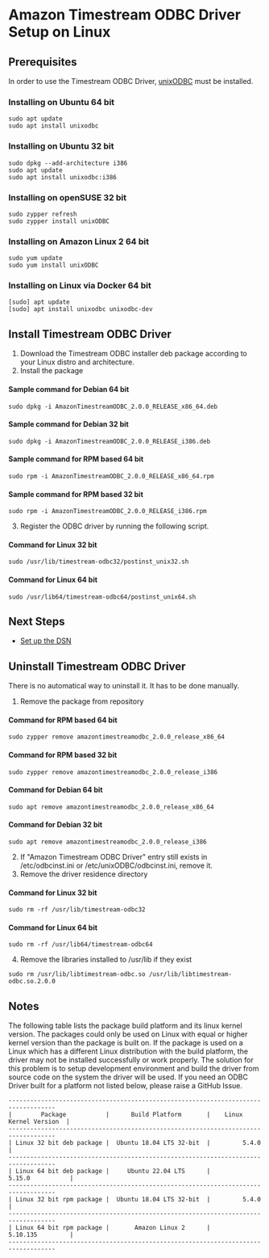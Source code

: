 # Amazon Timestream ODBC Driver Setup on Linux 

## Prerequisites
In order to use the Timestream ODBC Driver, [unixODBC](http://www.unixodbc.org/) must be installed.

### Installing on Ubuntu 64 bit

```
sudo apt update
sudo apt install unixodbc
```

### Installing on Ubuntu 32 bit

```
sudo dpkg --add-architecture i386
sudo apt update
sudo apt install unixodbc:i386
```

### Installing on openSUSE 32 bit
```
sudo zypper refresh
sudo zypper install unixODBC
```

### Installing on Amazon Linux 2 64 bit

```
sudo yum update
sudo yum install unixODBC
```

### Installing on Linux via Docker 64 bit

```
[sudo] apt update
[sudo] apt install unixodbc unixodbc-dev
```

## Install Timestream ODBC Driver
1. Download the Timestream ODBC installer deb package according to your Linux distro and architecture.
2. Install the package

#### Sample command for Debian 64 bit 
```
sudo dpkg -i AmazonTimestreamODBC_2.0.0_RELEASE_x86_64.deb
```

#### Sample command for Debian 32 bit 
```
sudo dpkg -i AmazonTimestreamODBC_2.0.0_RELEASE_i386.deb
```

#### Sample command for RPM based 64 bit
```
sudo rpm -i AmazonTimestreamODBC_2.0.0_RELEASE_x86_64.rpm
```

#### Sample command for RPM based 32 bit
```
sudo rpm -i AmazonTimestreamODBC_2.0.0_RELEASE_i386.rpm
```

3. Register the ODBC driver by running the following script.
#### Command for Linux 32 bit
```
sudo /usr/lib/timestream-odbc32/postinst_unix32.sh
```

#### Command for Linux 64 bit
```
sudo /usr/lib64/timestream-odbc64/postinst_unix64.sh
```

## Next Steps

- [Set up the DSN](linux-dsn-configuration.md)

## Uninstall Timestream ODBC Driver
There is no automatical way to uninstall it. It has to be done manually.
1. Remove the package from repository

#### Command for RPM based 64 bit
```
sudo zypper remove amazontimestreamodbc_2.0.0_release_x86_64
```

#### Command for RPM based 32 bit
```
sudo zypper remove amazontimestreamodbc_2.0.0_release_i386
```

#### Command for Debian 64 bit
```
sudo apt remove amazontimestreamodbc_2.0.0_release_x86_64
```

#### Command for Debian 32 bit
```
sudo apt remove amazontimestreamodbc_2.0.0_release_i386
```

2. If "Amazon Timestream ODBC Driver" entry still exists in /etc/odbcinst.ini or /etc/unixODBC/odbcinst.ini, remove it.
3. Remove the driver residence directory
#### Command for Linux 32 bit
```
sudo rm -rf /usr/lib/timestream-odbc32
```

#### Command for Linux 64 bit
```
sudo rm -rf /usr/lib64/timestream-odbc64
```

4. Remove the libraries installed to /usr/lib if they exist
```
sudo rm /usr/lib/libtimestream-odbc.so /usr/lib/libtimestream-odbc.so.2.0.0
```



## Notes
The following table lists the package build platform and its linux kernel version. The packages could only be used on Linux with equal or higher kernel version than the package is built on. If the package is used on a Linux which has a different Linux distribution with the build platform, the driver may not be installed successfully or work properly. The solution for this problem is to setup development environment and build the driver from source code on the system the driver will be used. If you need an ODBC Driver built for a platform not listed below, please raise a GitHub Issue.

```
-----------------------------------------------------------------------------------
|        Package           |      Build Platform       |    Linux Kernel Version  |
-----------------------------------------------------------------------------------
| Linux 32 bit deb package |  Ubuntu 18.04 LTS 32-bit  |         5.4.0            |        
-----------------------------------------------------------------------------------
| Linux 64 bit deb package |     Ubuntu 22.04 LTS      |         5.15.0           |
-----------------------------------------------------------------------------------
| Linux 32 bit rpm package |  Ubuntu 18.04 LTS 32-bit  |         5.4.0            |
-----------------------------------------------------------------------------------
| Linux 64 bit rpm package |       Amazon Linux 2      |         5.10.135         |
-----------------------------------------------------------------------------------
```
